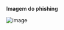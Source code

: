 **Imagem do phishing**

![image](https://github.com/jos524/curso-dio-phishing/assets/107483809/14a44fca-a2f4-4807-857a-714717f1a756)
